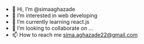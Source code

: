 - 👋 Hi, I’m @simaaghazade
- 👀 I’m interested in web developing
- 🌱 I’m currently learning react.js
- 💞️ I’m looking to collaborate on ...
- 📫 How to reach me sima.aghazade22@gmail.com

<!---
simaaghazade/simaaghazade is a ✨ special ✨ repository because its `README.md` (this file) appears on your GitHub profile.
You can click the Preview link to take a look at your changes.
--->
